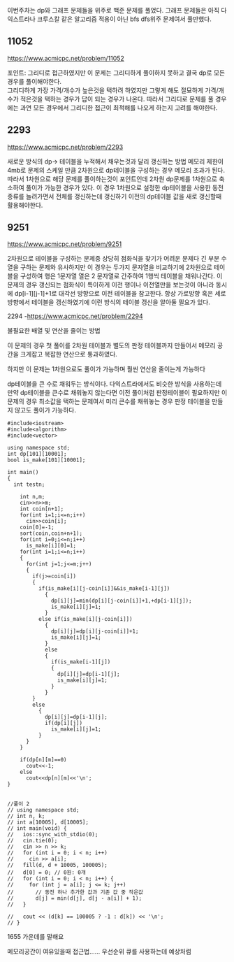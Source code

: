 
이번주차는 dp와 그래프 문제들을 위주로 백준 문제를 풀었다.  그래프 문제들은 아직 다익스트라나 크루스칼 같은 알고리즘 적용이 아닌 bfs dfs위주 문제여서 풀만했다.

11052 
-

https://www.acmicpc.net/problem/11052

포인트: 그리디로 접근하였지만 이 문제는 그리디하게 풀이하지 못하고 결국 dp로 모든 경우를 풀이해야한다.  
그리디하게 가장 가격/개수가 높은것을 택하려 하였지만 그렇게 해도 절묘하게 가격/개수가 적은것을 택하는 경우가 답이 되는 경우가 나온다. 따라서 그리디로 문제를 풀 경우에는
과연 모든 경우에서 그리디한 접근이 최적해를 나오게 하는지 고려를 해야한다.

2293
-
https://www.acmicpc.net/problem/2293

새로운 방식의 dp-> 테이블을 누적해서 채우는것과 달리 갱신하는 방법 
메모리 제한이 4mb로 문제의 스케일 만큼 2차원으로 dp테이블을 구성하는 경우 메모리 초과가 된다.
따라서 1차원으로 해당 문제를 풀이하는것이 포인트인데 2차원 dp문제를 1차원으로 축소하여 풀이가 가능한 경우가 있다.
이 경우 1차원으로 설정한 dp테이블을 사용한 동전 종류를 늘려가면서 전체를 갱신하는데 갱신하기 이전의 dp테이블 값을 새로 갱신할때 활용해야한다.



9251
-
https://www.acmicpc.net/problem/9251

2차원으로 테이블을 구성하는 문제중 상당히 점화식을 찾기가 어려운 문제다 긴 부분 수열을 구하는 문제와 유사하지만 이 경우는 두가지 문자열을 비교하기에 2차원으로 테이블을 구성하여 행은 1문자열 열은 2 문자열로 간주하여 1행씩 
테이블을 채워나간다.  이 문제의 경우 갱신되는 점화식이 특이하게 이전 행이나 이전열만을 보는것이 아니라 동시에 dp[i-1][j-1]+1로 대각선 방향으로 이전 테이블을 참고한다.
항상 가로방향 혹은 세로방향에서 테이블을 갱신하였기에 이런 방식의 테이블 갱신을 알아둘 필요가 있다.

2294 
-https://www.acmicpc.net/problem/2294

불필요한 배열 및 연산을 줄이는 방법 

이 문제의 경우 첫 풀이를 2차원 테이블과 별도의 판정 테이블까지 만들어서 메모리 공간을 크게잡고 복잡한 연산으로 통과하였다.

하지만 이 문제는 1차원으로도 풀이가 가능하며 훨씬 연산을 줄이는게 가능하다 

dp테이블을 큰 수로 채워두는 방식이다. 다익스트라에서도 비슷한 방식을 사용하는데 만약 dp테이블을 큰수로 채워놓지 않는다면 이전 풀이처럼 판정테이블이 필요하지만 이 문제의 경우 최소값을 택하는 문제여서 미리 큰수를 채워놓는 경우
판정 테이블을 만들지 않고도 풀이가 가능하다.

```
#include<iostream>
#include<algorithm>
#include<vector>

using namespace std;
int dp[101][10001];
bool is_make[101][10001];

int main()
{
  int testn;

    int n,m;
    cin>>n>>m;
    int coin[n+1];
    for(int i=1;i<=n;i++)
      cin>>coin[i];
    coin[0]=-1;
    sort(coin,coin+n+1);
    for(int i=0;i<=n;i++)
      is_make[i][0]=1;
    for(int i=1;i<=n;i++)
    {
      for(int j=1;j<=m;j++)
      {
        if(j>=coin[i])
        {
          if(is_make[i][j-coin[i]]&&is_make[i-1][j])
            {
              dp[i][j]=min(dp[i][j-coin[i]]+1,+dp[i-1][j]);
              is_make[i][j]=1;
            }
          else if(is_make[i][j-coin[i]])
            {
              dp[i][j]=dp[i][j-coin[i]]+1;
              is_make[i][j]=1;
            }
            else
            {
              if(is_make[i-1][j])
              {
                dp[i][j]=dp[i-1][j];
                is_make[i][j]=1;
              }
            }
        }
        else
          {
            dp[i][j]=dp[i-1][j];
            if(dp[i][j])
              is_make[i][j]=1;
          }
      }
    }

    if(dp[n][m]==0)
      cout<<-1;
    else
      cout<<dp[n][m]<<'\n';
}


//풀이 2
// using namespace std;
// int n, k;
// int a[10005], d[10005];
// int main(void) {
//   ios::sync_with_stdio(0);
//   cin.tie(0);
//   cin >> n >> k;
//   for (int i = 0; i < n; i++)
//     cin >> a[i];
//   fill(d, d + 10005, 100005);
//   d[0] = 0; // 0원: 0개
//   for (int i = 0; i < n; i++) {
//     for (int j = a[i]; j <= k; j++)
//       // 동전 하나 추가한 값과 기존 값 중 작은값
//       d[j] = min(d[j], d[j - a[i]] + 1);
//   }

//   cout << (d[k] == 100005 ? -1 : d[k]) << '\n';
// }
```
1655 가운데를 말해요 

메모리공간이 여유있을때 접근법...... 우선순위 큐를 사용하는데 예상처럼 
